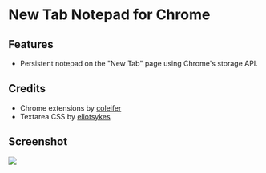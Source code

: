 # New Tab Notepad for Chrome

## Features

* Persistent notepad on the "New Tab" page using Chrome's storage API.

## Credits

* Chrome extensions by [coleifer](https://github.com/coleifer/chrome-extensions)
* Textarea CSS by [eliotsykes](http://www.webdevbreak.com/episodes/zen-textarea-pure-css/demo)

## Screenshot

![](https://raw.githubusercontent.com/sweenzor/new-tab-notepad/master/screenshot.png)
